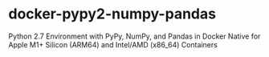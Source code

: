 # docker-pypy2-numpy-pandas
Python 2.7 Environment with PyPy, NumPy, and Pandas in Docker Native for Apple M1+ Silicon (ARM64) and Intel/AMD (x86_64) Containers
